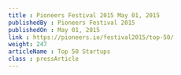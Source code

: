 ```yaml
---
title : Pioneers Festival 2015 May 01, 2015
publishedBy : Pioneers Festival 2015
publishedOn : May 01, 2015
link : https://pioneers.io/festival2015/top-50/
weight: 247
articleName : Top 50 Startups
class : pressArticle
---
```

